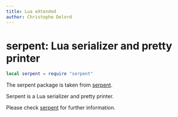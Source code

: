 ```yaml
---
title: Lua eXtended
author: Christophe Delord
---
```


# serpent: Lua serializer and pretty printer

```lua
local serpent = require "serpent"
```

The serpent package is taken from
[serpent](https://github.com/pkulchenko/serpent).

Serpent is a Lua serializer and pretty printer.

Please check [serpent](https://github.com/pkulchenko/serpent) for further
information.
